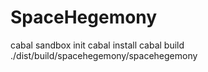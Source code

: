 # SpaceHegemony

cabal sandbox init
cabal install
cabal build
./dist/build/spacehegemony/spacehegemony